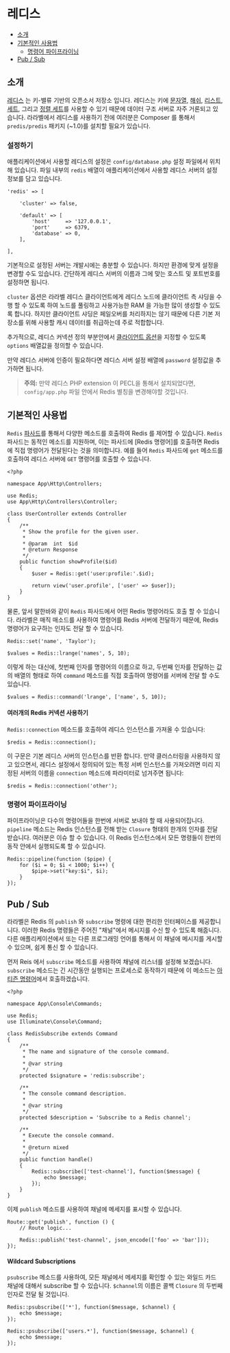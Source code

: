 # 레디스

- [소개](#introduction)
- [기본적인 사용법](#basic-usage)
    - [명령어 파이프라이닝](#pipelining-commands)
- [Pub / Sub](#pubsub)

<a name="introduction"></a>
## 소개

[레디스](http://redis.io) 는 키-밸류 기반의 오픈소서 저장소 입니다. 레디스는 키에 [문자열](http://redis.io/topics/data-types#strings), [해쉬](http://redis.io/topics/data-types#hashes), [리스트](http://redis.io/topics/data-types#lists), [세트](http://redis.io/topics/data-types#sets), 그리고 [정렬 세트](http://redis.io/topics/data-types#sorted-sets)를 사용할 수 있기 때문에 데이터 구조 서버로 자주 거론되고 있습니다. 라라벨에서 레디스를 사용하기 전에 여러분은 Composer 를 통해서 `predis/predis` 패키지 (~1.0)를 설치할 필요가 있습니다.

<a name="configuration"></a>
### 설정하기

애플리케이션에서 사용할 레디스의 설정은 `config/database.php` 설정 파일에서 위치해 있습니다. 파일 내부의 `redis` 배열이 애플리케이션에서 사용할 레디스 서버의 설정 정보를 담고 있습니다. 

    'redis' => [

        'cluster' => false,

        'default' => [
            'host'     => '127.0.0.1',
            'port'     => 6379,
            'database' => 0,
        ],

    ],

기본적으로 설정된 서버는 개발시에는 충분할 수 있습니다. 하지만 환경에 맞게 설정을 변경할 수도 있습니다. 간단하게 레디스 서버의 이름과 그에 맞는 호스트 및 포트번호를 설정하면 됩니다. 

`cluster` 옵션은 라라벨 레디스 클라이언트에게 레디스 노드에 클라이언트 측 샤딩을 수행 할 수 있도록 하여 노드를 풀링하고 사용가능한 RAM 을 가능한 많이 생성할 수 있도록 합니다. 하지만 클라이언트 샤딩은 페일오버를 처리하지는 않기 때문에 다른 기본 저장소를 위해 사용할 캐시 데이터를 취급하는데 주로 적합합니다.  

추가적으로, 레디스 커넥션 정의 부분안에서 [클라이언트 옵션](https://github.com/nrk/predis/wiki/Client-Options)을 지정할 수 있도록 `options` 배열값을 정의할 수 있습니다. 

만약 레디스 서버에 인증이 필요하다면 레디스 서버 설정 배열에 `password` 설정값을 추가하면 됩니다. 

> **주의:** 만약 레디스 PHP extension 이 PECL을 통해서 설치되었다면, `config/app.php` 파일 안에서 Redis 별칭을 변경해야할 것입니다. 

<a name="basic-usage"></a>
## 기본적인 사용법 

`Redis` [파사드](/docs/{{version}}/facades)를 통해서 다양한 메소드를 호출하여 Redis 를 제어할 수 있습니다. `Redis` 파사드는 동적인 메소드를 지원하며, 이는 파사드에 [Redis 명령어]를 호출하면 Redis 에 직접 명령어가 전달된다는 것을 의미합니다. 예를 들어 `Redis` 파사드에 `get` 메소드를 호출하여 레디스 서버에 `GET` 명령어를 호출할 수 있습니다. 

    <?php

    namespace App\Http\Controllers;

    use Redis;
    use App\Http\Controllers\Controller;

    class UserController extends Controller
    {
        /**
         * Show the profile for the given user.
         *
         * @param  int  $id
         * @return Response
         */
        public function showProfile($id)
        {
            $user = Redis::get('user:profile:'.$id);

            return view('user.profile', ['user' => $user]);
        }
    }

물론, 앞서 말한바와 같이 `Redis` 파사드에서 어떤 Redis 명령어라도 호출 할 수 있습니다. 라라벨은 매직 매소드를 사용하여 명령어를 Redis 서버에 전달하기 때문에, Redis 명령어가 요구하는 인자도 전달 할 수 있습니다. 

    Redis::set('name', 'Taylor');

    $values = Redis::lrange('names', 5, 10);

이렇게 하는 대신에, 첫번째 인자를 명령어의 이름으로 하고, 두번째 인자를 전달하는 값의 배열의 형태로 하여 `command` 메소드를 직접 호출하여 명령어를 서버에 전달 할 수도 있습니다. 

    $values = Redis::command('lrange', ['name', 5, 10]);

#### 여러개의 Redis 커넥션 사용하기

`Redis::connection` 메소드를 호출하여 레디스 인스턴스를 가져올 수 있습니다:

    $redis = Redis::connection();

이 구문은 기본 레디스 서버의 인스턴스를 반환 합니다. 만약 클러스터링을 사용하지 않고 있으면서, 레디스 설정에서 정의되어 있는 특정 서버 인스턴스를 가져오려면 미리 지정된 서버의 이름을 `connection` 메소드에 파라미터로 넘겨주면 됩니다:

    $redis = Redis::connection('other');

<a name="pipelining-commands"></a>
### 명령어 파이프라이닝

파이프라이닝은 다수의 명령어들을 한번에 서버로 보내야 할 때 사용되어집니다. `pipeline` 메소드는 Redis 인스턴스를 전해 받는 `Closure` 형태의 한개의 인자를 전달 받습니다. 여러분은 이슈 할 수 있습니다. 이 Redis 인스턴스에서 모든 명령들이 한번의 동작 안에서 실행되도록 할 수 있습니다. 

    Redis::pipeline(function ($pipe) {
        for ($i = 0; $i < 1000; $i++) {
            $pipe->set("key:$i", $i);
        }
    });

<a name="pubsub"></a>
## Pub / Sub

라라벨은 Redis 의 `publish` 와 `subscribe` 명령에 대한 편리한 인터페이스를 제공합니니다. 이러한 Redis 명령들은 주어진 "채널"에서  메시지를 수신 할 수 있도록 해줍니다. 다른 애플리케이션에서 또는 다른 프로그래밍 언어를 통해서 이 채널에 메시지를 게시할 수 있으며, 쉽게 통신 할 수 있습니다.

먼저 Reis 에서 `subscribe` 메소드를 사용하여 채널에 리스너를 설정해 보겠습니다. `subscribe` 메소드는 긴 시간동안 실행되는 프로세스로 동작하기 때문에 이 메소드는 [아티즌 명령어](/docs/{{version}}/artisan)에서 호출하겠습니다.

    <?php

    namespace App\Console\Commands;

    use Redis;
    use Illuminate\Console\Command;

    class RedisSubscribe extends Command
    {
        /**
         * The name and signature of the console command.
         *
         * @var string
         */
        protected $signature = 'redis:subscribe';

        /**
         * The console command description.
         *
         * @var string
         */
        protected $description = 'Subscribe to a Redis channel';

        /**
         * Execute the console command.
         *
         * @return mixed
         */
        public function handle()
        {
            Redis::subscribe(['test-channel'], function($message) {
                echo $message;
            });
        }
    }

이제 `publish` 메소드를 사용하여 채널에 메세지를 표시할 수 있습니다. 

    Route::get('publish', function () {
        // Route logic...

        Redis::publish('test-channel', json_encode(['foo' => 'bar']));
    });

#### Wildcard Subscriptions

`psubscribe` 메소드를 사용하여, 모든 채널에서 메세지를 확인할 수 있는 와일드 카드 채널에 대해서 subscribe 할 수 있습니다. `$channel`의 이름은 콜백 `Closure` 의 두번째 인자로 전달 될 것입니다. 

    Redis::psubscribe(['*'], function($message, $channel) {
        echo $message;
    });

    Redis::psubscribe(['users.*'], function($message, $channel) {
        echo $message;
    });
